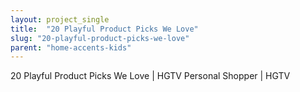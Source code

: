 ```yaml
---
layout: project_single
title:  "20 Playful Product Picks We Love"
slug: "20-playful-product-picks-we-love"
parent: "home-accents-kids"
---
```

20 Playful Product Picks We Love | HGTV Personal Shopper | HGTV